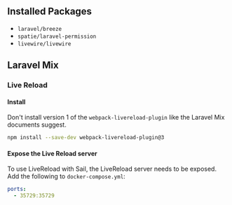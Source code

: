 ## Installed Packages

- `laravel/breeze`
- `spatie/laravel-permission`
- `livewire/livewire`

## Laravel Mix

### Live Reload

#### Install

Don't install version 1 of the `webpack-livereload-plugin` like the Laravel Mix documents suggest.

```sh
npm install --save-dev webpack-livereload-plugin@3
```

#### Expose the Live Reload server

To use LiveReload with Sail, the LiveReload server needs to be exposed. Add the following to `docker-compose.yml`:

```yaml
ports:
  - 35729:35729
```
